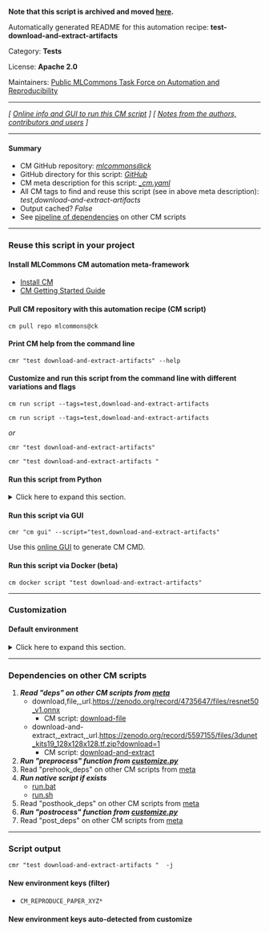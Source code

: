 **Note that this script is archived and moved [here](https://github.com/mlcommons/cm4mlops/tree/main/script/test-download-and-extract-artifacts).**



Automatically generated README for this automation recipe: **test-download-and-extract-artifacts**

Category: **Tests**

License: **Apache 2.0**

Maintainers: [Public MLCommons Task Force on Automation and Reproducibility](https://github.com/mlcommons/ck/blob/master/docs/taskforce.md)

---
*[ [Online info and GUI to run this CM script](https://access.cknowledge.org/playground/?action=scripts&name=test-download-and-extract-artifacts,51dde7580b404b27) ] [ [Notes from the authors, contributors and users](README-extra.md) ]*

---
#### Summary

* CM GitHub repository: *[mlcommons@ck](https://github.com/mlcommons/ck/tree/dev/cm-mlops)*
* GitHub directory for this script: *[GitHub](https://github.com/mlcommons/ck/tree/dev/cm-mlops/script/test-download-and-extract-artifacts)*
* CM meta description for this script: *[_cm.yaml](_cm.yaml)*
* All CM tags to find and reuse this script (see in above meta description): *test,download-and-extract-artifacts*
* Output cached? *False*
* See [pipeline of dependencies](#dependencies-on-other-cm-scripts) on other CM scripts


---
### Reuse this script in your project

#### Install MLCommons CM automation meta-framework

* [Install CM](https://access.cknowledge.org/playground/?action=install)
* [CM Getting Started Guide](https://github.com/mlcommons/ck/blob/master/docs/getting-started.md)

#### Pull CM repository with this automation recipe (CM script)

```cm pull repo mlcommons@ck```

#### Print CM help from the command line

````cmr "test download-and-extract-artifacts" --help````

#### Customize and run this script from the command line with different variations and flags

`cm run script --tags=test,download-and-extract-artifacts`

`cm run script --tags=test,download-and-extract-artifacts `

*or*

`cmr "test download-and-extract-artifacts"`

`cmr "test download-and-extract-artifacts " `


#### Run this script from Python

<details>
<summary>Click here to expand this section.</summary>

```python

import cmind

r = cmind.access({'action':'run'
                  'automation':'script',
                  'tags':'test,download-and-extract-artifacts'
                  'out':'con',
                  ...
                  (other input keys for this script)
                  ...
                 })

if r['return']>0:
    print (r['error'])

```

</details>


#### Run this script via GUI

```cmr "cm gui" --script="test,download-and-extract-artifacts"```

Use this [online GUI](https://cKnowledge.org/cm-gui/?tags=test,download-and-extract-artifacts) to generate CM CMD.

#### Run this script via Docker (beta)

`cm docker script "test download-and-extract-artifacts" `

___
### Customization

#### Default environment

<details>
<summary>Click here to expand this section.</summary>

These keys can be updated via `--env.KEY=VALUE` or `env` dictionary in `@input.json` or using script flags.


</details>

___
### Dependencies on other CM scripts


  1. ***Read "deps" on other CM scripts from [meta](https://github.com/mlcommons/ck/tree/dev/cm-mlops/script/test-download-and-extract-artifacts/_cm.yaml)***
     * download,file,_url.https://zenodo.org/record/4735647/files/resnet50_v1.onnx
       - CM script: [download-file](https://github.com/mlcommons/ck/tree/master/cm-mlops/script/download-file)
     * download-and-extract,_extract,_url.https://zenodo.org/record/5597155/files/3dunet_kits19_128x128x128.tf.zip?download=1
       - CM script: [download-and-extract](https://github.com/mlcommons/ck/tree/master/cm-mlops/script/download-and-extract)
  1. ***Run "preprocess" function from [customize.py](https://github.com/mlcommons/ck/tree/dev/cm-mlops/script/test-download-and-extract-artifacts/customize.py)***
  1. Read "prehook_deps" on other CM scripts from [meta](https://github.com/mlcommons/ck/tree/dev/cm-mlops/script/test-download-and-extract-artifacts/_cm.yaml)
  1. ***Run native script if exists***
     * [run.bat](https://github.com/mlcommons/ck/tree/dev/cm-mlops/script/test-download-and-extract-artifacts/run.bat)
     * [run.sh](https://github.com/mlcommons/ck/tree/dev/cm-mlops/script/test-download-and-extract-artifacts/run.sh)
  1. Read "posthook_deps" on other CM scripts from [meta](https://github.com/mlcommons/ck/tree/dev/cm-mlops/script/test-download-and-extract-artifacts/_cm.yaml)
  1. ***Run "postrocess" function from [customize.py](https://github.com/mlcommons/ck/tree/dev/cm-mlops/script/test-download-and-extract-artifacts/customize.py)***
  1. Read "post_deps" on other CM scripts from [meta](https://github.com/mlcommons/ck/tree/dev/cm-mlops/script/test-download-and-extract-artifacts/_cm.yaml)

___
### Script output
`cmr "test download-and-extract-artifacts "  -j`
#### New environment keys (filter)

* `CM_REPRODUCE_PAPER_XYZ*`
#### New environment keys auto-detected from customize
